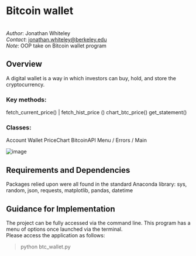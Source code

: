 # Bitcoin wallet

<br>_Author_: Jonathan Whiteley<br>
_Contact_: jonathan.whiteley@berkeley.edu<br>
_Note_: OOP take on Bitcoin wallet program<br>

## Overview

 A digital wallet is a way in which investors can buy, hold, and store the cryptocurrency.

### Key methods: 
fetch_current_price()  | fetch_hist_price ()
chart_btc_price()
get_statement()

### Classes:
Account
Wallet
PriceChart
BitcoinAPI
Menu / Errors / Main

![image](https://user-images.githubusercontent.com/76531592/114237244-a414a700-9937-11eb-9336-9a8df99da859.png)

## Requirements and Dependencies
Packages relied upon were all found in the standard Anaconda library: sys, random, json, requests, matplotlib, pandas, datetime

## Guidance for Implementation
The project can be fully accessed via the command line.  This program has a menu of options once launched via the terminal.  <br>Please access the application as follows:
> python btc_wallet.py
